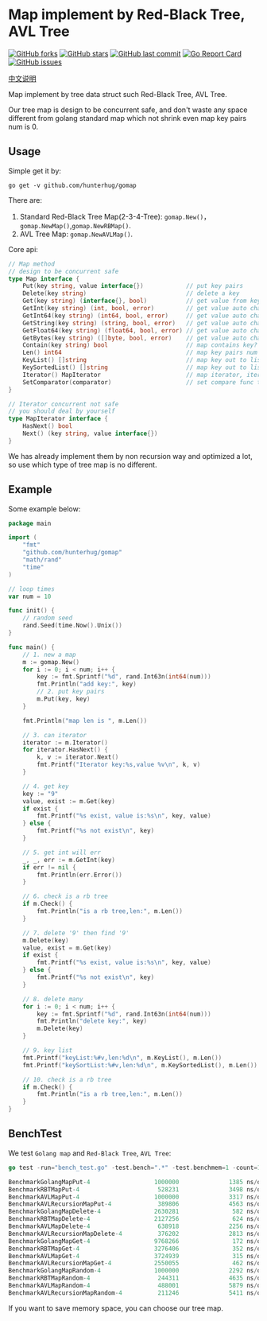 # Map implement by Red-Black Tree, AVL Tree

[![GitHub forks](https://img.shields.io/github/forks/hunterhug/gomap.svg?style=social&label=Forks)](https://github.com/hunterhug/gomap/network)
[![GitHub stars](https://img.shields.io/github/stars/hunterhug/gomap.svg?style=social&label=Stars)](https://github.com/hunterhug/gomap/stargazers)
[![GitHub last commit](https://img.shields.io/github/last-commit/hunterhug/gomap.svg)](https://github.com/hunterhug/gomap)
[![Go Report Card](https://goreportcard.com/badge/github.com/hunterhug/gomap)](https://goreportcard.com/report/github.com/hunterhug/gomap)
[![GitHub issues](https://img.shields.io/github/issues/hunterhug/gomap.svg)](https://github.com/hunterhug/gomap/issues)

[中文说明](/README_CN.md)

Map implement by tree data struct such Red-Black Tree, AVL Tree.

Our tree map is design to be concurrent safe, and don't waste any space different from golang standard map which not shrink even map key pairs num is 0.

## Usage

Simple get it by:

```
go get -v github.com/hunterhug/gomap
```

There are:

1. Standard Red-Black Tree Map(2-3-4-Tree): `gomap.New()`，`gomap.NewMap()`,`gomap.NewRBMap()`.
2. AVL Tree Map: `gomap.NewAVLMap()`.

Core api:

```go
// Map method
// design to be concurrent safe
type Map interface {
	Put(key string, value interface{})            // put key pairs
	Delete(key string)                            // delete a key
	Get(key string) (interface{}, bool)           // get value from key
	GetInt(key string) (int, bool, error)         // get value auto change to Int
	GetInt64(key string) (int64, bool, error)     // get value auto change to Int64
	GetString(key string) (string, bool, error)   // get value auto change to string
	GetFloat64(key string) (float64, bool, error) // get value auto change to string
	GetBytes(key string) ([]byte, bool, error)    // get value auto change to []byte
	Contain(key string) bool                      // map contains key?
	Len() int64                                   // map key pairs num
	KeyList() []string                            // map key out to list from top to bottom which is layer order
	KeySortedList() []string                      // map key out to list sorted
	Iterator() MapIterator                        // map iterator, iterator from top to bottom which is layer order
	SetComparator(comparator)                     // set compare func to control key compare
}

// Iterator concurrent not safe
// you should deal by yourself
type MapIterator interface {
	HasNext() bool
	Next() (key string, value interface{})
}
```

We has already implement them by non recursion way and optimized a lot, so use which type of tree map is no different.

## Example

Some example below:

```go
package main

import (
	"fmt"
	"github.com/hunterhug/gomap"
	"math/rand"
	"time"
)

// loop times
var num = 10

func init() {
	// random seed
	rand.Seed(time.Now().Unix())
}

func main() {
	// 1. new a map
	m := gomap.New()
	for i := 0; i < num; i++ {
		key := fmt.Sprintf("%d", rand.Int63n(int64(num)))
		fmt.Println("add key:", key)
		// 2. put key pairs
		m.Put(key, key)
	}

	fmt.Println("map len is ", m.Len())

	// 3. can iterator
	iterator := m.Iterator()
	for iterator.HasNext() {
		k, v := iterator.Next()
		fmt.Printf("Iterator key:%s,value %v\n", k, v)
	}

	// 4. get key
	key := "9"
	value, exist := m.Get(key)
	if exist {
		fmt.Printf("%s exist, value is:%s\n", key, value)
	} else {
		fmt.Printf("%s not exist\n", key)
	}

	// 5. get int will err
	_, _, err := m.GetInt(key)
	if err != nil {
		fmt.Println(err.Error())
	}

	// 6. check is a rb tree
	if m.Check() {
		fmt.Println("is a rb tree,len:", m.Len())
	}

	// 7. delete '9' then find '9'
	m.Delete(key)
	value, exist = m.Get(key)
	if exist {
		fmt.Printf("%s exist, value is:%s\n", key, value)
	} else {
		fmt.Printf("%s not exist\n", key)
	}

	// 8. delete many
	for i := 0; i < num; i++ {
		key := fmt.Sprintf("%d", rand.Int63n(int64(num)))
		fmt.Println("delete key:", key)
		m.Delete(key)
	}

	// 9. key list
	fmt.Printf("keyList:%#v,len:%d\n", m.KeyList(), m.Len())
	fmt.Printf("keySortList:%#v,len:%d\n", m.KeySortedList(), m.Len())

	// 10. check is a rb tree
	if m.Check() {
		fmt.Println("is a rb tree,len:", m.Len())
	}
}
```

## BenchTest

We test `Golang map` and `Red-Black Tree`, `AVL Tree`:

```go
go test -run="bench_test.go" -test.bench=".*" -test.benchmem=1 -count=1

BenchmarkGolangMapPut-4                  1000000              1385 ns/op             145 B/op          6 allocs/op
BenchmarkRBTMapPut-4                      528231              3498 ns/op             113 B/op          6 allocs/op
BenchmarkAVLMapPut-4                     1000000              3317 ns/op             104 B/op          6 allocs/op
BenchmarkAVLRecursionMapPut-4             389806              4563 ns/op             116 B/op          6 allocs/op
BenchmarkGolangMapDelete-4               2630281               582 ns/op              15 B/op          1 allocs/op
BenchmarkRBTMapDelete-4                  2127256               624 ns/op              15 B/op          1 allocs/op
BenchmarkAVLMapDelete-4                   638918              2256 ns/op              15 B/op          1 allocs/op
BenchmarkAVLRecursionMapDelete-4          376202              2813 ns/op              15 B/op          1 allocs/op
BenchmarkGolangMapGet-4                  9768266               172 ns/op               2 B/op          1 allocs/op
BenchmarkRBTMapGet-4                     3276406               352 ns/op               2 B/op          1 allocs/op
BenchmarkAVLMapGet-4                     3724939               315 ns/op               2 B/op          1 allocs/op
BenchmarkAVLRecursionMapGet-4            2550055               462 ns/op               2 B/op          1 allocs/op
BenchmarkGolangMapRandom-4               1000000              2292 ns/op             163 B/op          8 allocs/op
BenchmarkRBTMapRandom-4                   244311              4635 ns/op             136 B/op          8 allocs/op
BenchmarkAVLMapRandom-4                   488001              5879 ns/op             132 B/op          8 allocs/op
BenchmarkAVLRecursionMapRandom-4          211246              5411 ns/op             138 B/op          8 allocs/op
```

If you want to save memory space, you can choose our tree map.